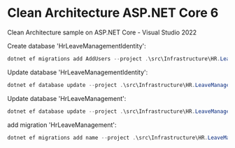 # Clean Architecture ASP.NET Core 6
Clean Architecture sample on ASP.NET Core - Visual Studio 2022

Create database 'HrLeaveManagementIdentity':
```powershell
dotnet ef migrations add AddUsers --project .\src\Infrastructure\HR.LeaveManagement.Identity\HR.LeaveManagement.Identity.csproj --startup-project .\src\API\HR.LeaveManagement.Api\HR.LeaveManagement.Api.csproj --context LeaveManagementIdentityDbContext
```

Update database 'HrLeaveManagementIdentity':
```powershell
dotnet ef database update --project .\src\Infrastructure\HR.LeaveManagement.Identity\HR.LeaveManagement.Identity.csproj --startup-project .\src\API\HR.LeaveManagement.Api\HR.LeaveManagement.Api.csproj --context LeaveManagementIdentityDbContext
```

Update database 'HrLeaveManagement':
```powershell
dotnet ef database update --project .\src\Infrastructure\HR.LeaveManagement.Persistence\HR.LeaveManagement.Persistence.csproj --startup-project .\src\API\HR.LeaveManagement.Api\HR.LeaveManagement.Api.csproj --context HrLeaveManagementDbContext
```

add migration 'HrLeaveManagement':
```powershell
dotnet ef migrations add name --project .\src\Infrastructure\HR.LeaveManagement.Persistence\HR.LeaveManagement.Persistence.csproj --startup-project .\src\API\HR.LeaveManagement.Api\HR.LeaveManagement.Api.csproj --context HrLeaveManagementDbContext
```